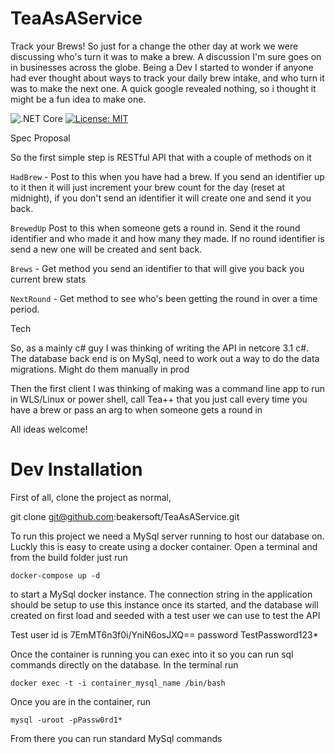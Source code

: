 # TeaAsAService
Track your Brews!
So just for a change the other day at work we were discussing who's turn it was to make a brew. A discussion I'm sure goes on in businesses across the globe.
Being a Dev I started to wonder if anyone had ever thought about ways to track your daily brew intake, and who turn it was to make the next one. A quick google revealed nothing, so i thought it might be a fun idea to make one. 

![.NET Core](https://github.com/beakersoft/TeaAsAService/workflows/.NET%20Core/badge.svg)
[![License: MIT](https://img.shields.io/badge/License-MIT-yellow.svg)](https://opensource.org/licenses/MIT)

Spec Proposal 

So the first simple step is RESTful API that with a couple of methods on it

`HadBrew` - Post to this when you have had a brew. If you send an identifier up to it then it will just increment your brew count for the day (reset at midnight), if you don't send an identifier it will create one and send it you back.

`BrewedUp` Post to this when someone gets a round in. Send it the round identifier and who made it and how many they made. If no round identifier  is send a new one will be created and sent back.

`Brews` - Get method you send an identifier  to that will give you back you current brew stats

`NextRound` - Get method to see who's been getting the round in over a time period.

Tech

So, as a mainly c# guy I was thinking of writing the API in netcore 3.1 c#. The database back end is on MySql, need to work out a way to do the data migrations. Might do them manually in prod

Then the first client I was thinking of making was a command line app to run in WLS/Linux or power shell, call Tea++ that you just call every time you have a brew or pass an arg to when someone gets a round in

All ideas welcome!

# Dev Installation

First of all, clone the project as normal, 

git clone git@github.com:beakersoft/TeaAsAService.git

To run this project we need a MySql server running to host our database on. Luckly this is easy to create using a docker container. Open a terminal and from the build folder just run 

`docker-compose up -d`

to start a MySql docker instance. The connection string in the application should be setup to use this instance once its started, and the database will created on first load and seeded with a test user we can use to test the API

Test user id is 7EmMT6n3f0i/YniN6osJXQ== password TestPassword123*      

Once the container is running you can exec into it so you can run sql commands directly on the database. In the terminal run

`docker exec -t -i container_mysql_name /bin/bash`

Once you are in the container, run 

`mysql -uroot -pPassw0rd1*`

From there you can run standard MySql commands